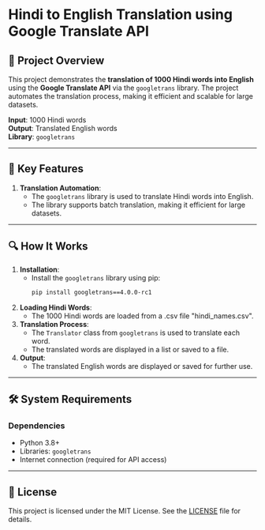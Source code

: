 # Hindi to English Translation using Google Translate API  

## 📌 Project Overview  
This project demonstrates the **translation of 1000 Hindi words into English** using the **Google Translate API** via the `googletrans` library. The project automates the translation process, making it efficient and scalable for large datasets.  

**Input**: 1000 Hindi words  
**Output**: Translated English words  
**Library**: `googletrans`  

---

## 🚀 Key Features  
1. **Translation Automation**:  
   - The `googletrans` library is used to translate Hindi words into English.  
   - The library supports batch translation, making it efficient for large datasets. 

---

## 🔍 How It Works  
1. **Installation**:  
   - Install the `googletrans` library using pip:  
     ```bash
     pip install googletrans==4.0.0-rc1
     ```  
2. **Loading Hindi Words**:  
   - The 1000 Hindi words are loaded from a .csv file "hindi_names.csv".  
3. **Translation Process**:  
   - The `Translator` class from `googletrans` is used to translate each word.  
   - The translated words are displayed in a list or saved to a file.  
4. **Output**:  
   - The translated English words are displayed or saved for further use.  

---

## 🛠 System Requirements  
### Dependencies  
- Python 3.8+  
- Libraries: `googletrans`  
- Internet connection (required for API access)  

---

## 📄 License  
This project is licensed under the MIT License. See the [LICENSE](LICENSE) file for details.  
